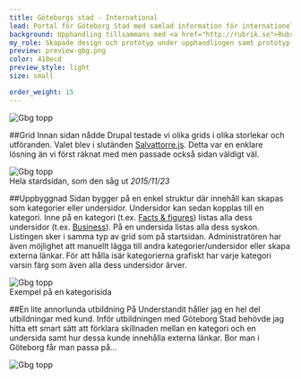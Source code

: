 ```yaml
---
title: Göteborgs stad - International
lead: Portal för Göteborg Stad med samlad information för internationella besökare.
background: Upphandling tillsammans med <a href="http://rubrik.se">Rubrik</a> för att skapa en intenationell webb för Göteborg Stad.
my_role: Skapade design och prototyp under upphandlingen samt prototyp, design och sitebygge i Drupal efter.
preview: preview-gbg.png
color: 418ecd
preview_style: light
size: small

order_weight: 15
---
```

![Gbg topp](gbg-top.jpg)

##Grid
Innan sidan nådde Drupal testade vi olika grids i olika storlekar och utföranden. Valet blev i slutänden [Salvattorre.js](http://salvattore.com/). Detta var en enklare lösning än vi först räknat med men passade också sidan väldigt väl.

![Gbg topp](gbg-full1.jpg)  
Hela stardsidan, som den såg ut *2015/11/23*

##Uppbyggnad
Sidan bygger på en enkel struktur där innehåll kan skapas som kategorier eller undersidor. Undersidor kan sedan kopplas till en kategori. Inne på en kategori (t.ex. [Facts & figures](http://international.goteborg.se/facts-figures)) listas alla dess undersidor (t.ex. [Business](http://international.goteborg.se/facts-figures/business)). På en undersida listas alla dess syskon. Listingen sker i samma typ av grid som på startsidan. Administratören har även möjlighet att manuellt lägga till andra kategorier/undersidor eller skapa externa länkar. För att hålla isär kategorierna grafiskt har varje kategori varsin färg som även alla dess undersidor ärver.

![Gbg topp](gbg-page.jpg)  
Exempel på en kategorisida

##En lite annorlunda utbildning
På Understandit håller jag en hel del utbildningar med kund. Inför utbildningen med Göteborg Stad behövde jag hitta ett smart sätt att förklara skillnaden mellan en kategori och en undersida samt hur dessa kunde innehålla externa länkar. Bor man i Göteborg får man passa på...

![Gbg topp](gbg-cats.jpg)  